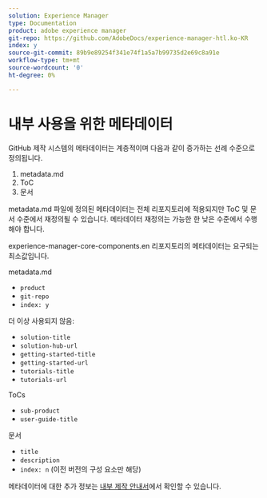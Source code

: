 ```yaml
---
solution: Experience Manager
type: Documentation
product: adobe experience manager
git-repo: https://github.com/AdobeDocs/experience-manager-htl.ko-KR
index: y
source-git-commit: 89b9e89254f341e74f1a5a7b99735d2e69c8a91e
workflow-type: tm+mt
source-wordcount: '0'
ht-degree: 0%

---
```



# 내부 사용을 위한 메타데이터

GitHub 제작 시스템의 메타데이터는 계층적이며 다음과 같이 증가하는 선례 수준으로 정의됩니다.

1. metadata.md
1. ToC
1. 문서

metadata.md 파일에 정의된 메타데이터는 전체 리포지토리에 적용되지만 ToC 및 문서 수준에서 재정의될 수 있습니다. 메타데이터 재정의는 가능한 한 낮은 수준에서 수행해야 합니다.

experience-manager-core-components.en 리포지토리의 메타데이터는 요구되는 최소값입니다.

metadata.md

* `product`
* `git-repo`
* `index: y`

더 이상 사용되지 않음:

* `solution-title`
* `solution-hub-url`
* `getting-started-title`
* `getting-started-url`
* `tutorials-title`
* `tutorials-url`

ToCs

* `sub-product`
* `user-guide-title`

문서

* `title`
* `description`
* `index: n` (이전 버전의 구성 요소만 해당)

메타데이터에 대한 추가 정보는 [내부 제작 안내서](https://experienceleague.adobe.com/docs/authoring-guide-exl/using/authoring/features/metadata.html?lang=ko-KR#solution)에서 확인할 수 있습니다.
